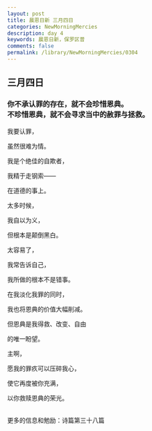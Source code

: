 ```yaml
---
layout: post
title: 晨恩日新 三月四日
categories: NewMorningMercies
description: day 4
keywords: 晨恩日新，保罗区普
comments: false
permalink: /library/NewMorningMercies/0304
---
```


## 三月四日

### 你不承认罪的存在，就不会珍惜恩典。<br> 不珍惜恩典，就不会寻求当中的赦罪与拯救。


我要认罪，

虽然很难为情。

我是个绝佳的自欺者，

我精于走钢索——

在道德的事上。

太多时候，

我自以为义，

但根本是颠倒黑白。

太容易了，

我常告诉自己，

我所做的根本不是错事。

在我淡化我罪的同时，

我也将恩典的价值大幅削减。

但恩典是我得救、改变、自由

的唯一盼望。

主啊，

愿我的罪疚可以压碎我心，

使它再度被你充满，

以你救赎恩典的荣光。

<br>
更多的信息和勉励：诗篇第三十八篇